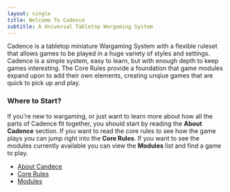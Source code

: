 ```yaml
---
layout: single
title: Welcome To Cadence
subtitle: A Universal Tabletop Wargaming System
---
```


Cadence is a tabletop miniature Wargaming System with a flexible ruleset that allows games to be played in a huge variety of styles and settings. Cadence is a simple system, easy to learn, but with enough depth to keep games interesting. The Core Rules provide a foundation that game modules expand upon to add their own elements, creating unqiue games that are quick to pick up and play.

### Where to Start?

If you're new to wargaming, or just want to learn more about how all the parts of Cadence fit together, you should start by reading the **About Cadence** section. If you want to read the core rules to see how the game plays you can jump right into the **Core Rules**. If you want to see the modules currently available you can view the **Modules** list and find a game to play.

<ul class="actions fit">
    <li><a href="/about/" class="button">About Candece</a></li>
	<li><a href="/core-rules/" class="button">Core Rules</a></li>
	<li><a href="/modules/" class="button">Modules</a></li>
</ul>